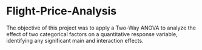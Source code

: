 # Flight-Price-Analysis
The objective of this project was to apply a Two-Way ANOVA to analyze the effect of two categorical factors on a quantitative response variable, identifying any significant main and interaction effects.
